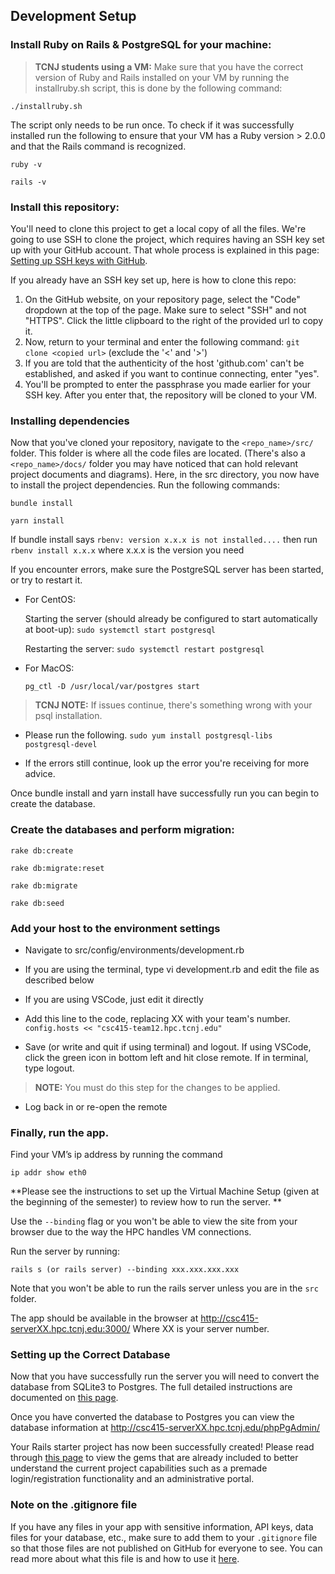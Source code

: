 ## Development Setup

### Install Ruby on Rails & PostgreSQL for your machine:


> **TCNJ students using a VM:** 
Make sure that you have the correct version of Ruby and Rails installed on your VM by running the installruby.sh script, this is done by the following command:

    ./installruby.sh

The script only needs to be run once.  To check if it was successfully installed run the following to ensure that your VM has a Ruby version > 2.0.0 and that the Rails command is recognized.

    ruby -v
    
    rails -v


### Install this repository: 

You'll need to clone this project to get a local copy of all the files. We're going to use SSH to clone the project, which requires having an SSH key set up with your GitHub account. That whole process is explained in this page: [Setting up SSH keys with GitHub](https://github.com/TCNJ-SE/RoJ-Spr23/blob/main/docs/Setting_up_SSH_keys_Github.md).

If you already have an SSH key set up, here is how to clone this repo:

1. On the GitHub website, on your repository page, select the "Code" dropdown at the top of the page. Make sure to select "SSH" and not "HTTPS". Click the little clipboard to the right of the provided url to copy it.
2. Now, return to your terminal and enter the following command: `git clone <copied url>` (exclude the '<' and '>')
3. If you are told that the authenticity of the host 'github.com' can't be established, and asked if you want to continue connecting, enter "yes".
4. You'll be prompted to enter the passphrase you made earlier for your SSH key. After you enter that, the repository will be cloned to your VM.

### Installing dependencies

Now that you've cloned your repository, navigate to the `<repo_name>/src/` folder. This folder is where all the code files are located. (There's also a `<repo_name>/docs/` folder you may have noticed that can hold relevant project documents and diagrams). Here, in the src directory, you now have to install the project dependencies. Run the following commands:

    bundle install
    
    yarn install

If bundle install says `rbenv: version x.x.x is not installed....` then run `rbenv install x.x.x` where x.x.x is the version you need

If you encounter errors, make sure the PostgreSQL server has been started, or try to restart it.

* For CentOS:

  Starting the server (should already be configured to start automatically at boot-up):
  `sudo systemctl start postgresql`

  Restarting the server:
  `sudo systemctl restart postgresql`

* For MacOS:

  `pg_ctl -D /usr/local/var/postgres start`

> **TCNJ NOTE:** If issues continue, there's something wrong with your psql installation.

* Please run the following. `sudo yum install postgresql-libs postgresql-devel`

* If the errors still continue, look up the error you're receiving for more advice.

Once bundle install and yarn install have successfully run you can begin to create the database.

### Create the databases and perform migration:

    rake db:create
    
    rake db:migrate:reset
    
    rake db:migrate
    
    rake db:seed
    
### Add your host to the environment settings

* Navigate to src/config/environments/development.rb

* If you are using the terminal, type vi development.rb and edit the file as described below 

* If you are using VSCode, just edit it directly

* Add this line to the code, replacing XX with your team's number. `config.hosts << "csc415-team12.hpc.tcnj.edu"`

* Save (or write and quit if using terminal) and logout. If using VSCode, click the green icon in bottom left and hit close remote. If in terminal, type logout. 

> **NOTE:** You must do this step for the changes to be applied.

* Log back in or re-open the remote
    

### Finally, run the app.
Find your VM’s ip address by running the command

`ip addr show eth0`

**Please see the instructions to set up the Virtual Machine Setup (given at the beginning of the semester) to review how to run the server. ** 

Use the `--binding` flag or you won't be able to view the site from your browser due to the way the HPC handles VM connections.

Run the server by running:

`rails s (or rails server) --binding xxx.xxx.xxx.xxx`

Note that you won't be able to run the rails server unless you are in the `src` folder.

The app should be available in the browser at http://csc415-serverXX.hpc.tcnj.edu:3000/ 
Where XX is your server number.



### Setting up the Correct Database
Now that you have successfully run the server you will need to convert the database from SQLite3 to Postgres.  The full detailed instructions are documented on [this page](https://github.com/TCNJ-SE/RoJ-Spr23/blob/main/docs/Setting_up_database.md).

Once you have converted the database to Postgres you can view the database information at http://csc415-serverXX.hpc.tcnj.edu/phpPgAdmin/ 

Your Rails starter project has now been successfully created!  Please read through [this page](https://github.com/TCNJ-SE/RoJ-Spr23/blob/main/docs/More_helpful_info.md) to view the gems that are already included to better understand the current project capabilities such as a premade login/registration functionality and an administrative portal.


### Note on the .gitignore file
If you have any files in your app with sensitive information, API keys, data files for your database, etc., make sure to add them to your `.gitignore` file so that those files are not published on GitHub for everyone to see. You can read more about what this file is and how to use it [here](https://github.com/TCNJ-SE/RoJ-Spr23/blob/main/docs/gitignore_Guide.md).
